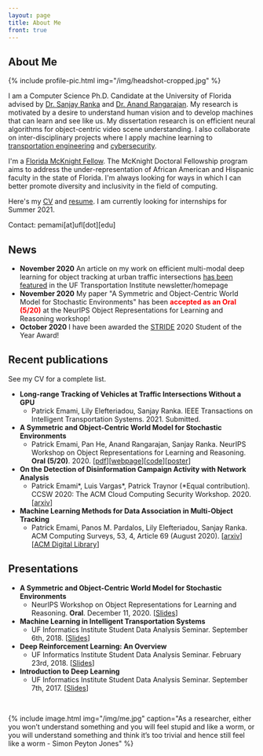 ```yaml
---
layout: page
title: About Me
front: true
---
```


## About Me

{%
    include profile-pic.html
    img="/img/headshot-cropped.jpg"
%}

I am a Computer Science Ph.D. Candidate at the University of Florida advised by [Dr. Sanjay Ranka](https://sites.google.com/site/sanjayranka/) and [Dr. Anand Rangarajan](https://www.cise.ufl.edu/~anand/bio.html). My research is motivated by a desire to understand human vision and to develop machines that can learn and see like us. My dissertation research is on efficient neural algorithms for object-centric video scene understanding. I also collaborate on inter-disciplinary projects where I apply machine learning to [transportation engineering](http://avian.essie.ufl.edu/) and [cybersecurity](https://arxiv.org/abs/2005.13466).

I'm a [Florida McKnight Fellow](http://fefonline.org/mdf.html). The McKnight Doctoral Fellowship program aims to address the under-representation of African American and Hispanic faculty in the state of Florida. I'm always looking for ways in which I can better promote diversity and inclusivity in the field of computing. 

Here's my [CV](pdfs/cv.pdf) and [resume](pdfs/resume.pdf). I am currently looking for internships for Summer 2021.

Contact: pemami[at]ufl[dot][edu]

## News

* **November 2020** An article on my work on efficient multi-modal deep learning for object tracking at urban traffic intersections [has been featured](https://www.transportation.institute.ufl.edu/2020/11/computer-science-graduate-student-work-on-creating-a-framework-for-optimizing-intelligent-traffic-intersection-controllers/) in the UF Transportation Institute newsletter/homepage
* **November 2020** My paper "A Symmetric and Object-Centric World Model for Stochastic Environments" has been <span style="color:red">**accepted as an Oral (5/20)**</span> at the NeurIPS Object Representations for Learning and Reasoning workshop!
* **October 2020** I have been awarded the [STRIDE](https://stride.ce.ufl.edu/) 2020 Student of the Year Award!

## Recent publications

See my CV for a complete list.

* **Long-range Tracking of Vehicles at Traffic Intersections Without a GPU**
    * Patrick Emami, Lily Elefteriadou, Sanjay Ranka. IEEE Transactions on Intelligent Transportation Systems. 2021. Submitted.
* **A Symmetric and Object-Centric World Model for Stochastic Environments**
    * Patrick Emami, Pan He, Anand Rangarajan, Sanjay Ranka. NeurIPS Workshop on Object Representations for Learning and Reasoning. **Oral (5/20)**. 2020. [[pdf](https://github.com/orlrworkshop/orlrworkshop.github.io/blob/master/pdf/ORLR_3.pdf)][[webpage](https://pemami4911.github.io/blog/2020/12/08/symmetric-and-object-centric-world-models.html)][[code](https://github.com/pemami4911/symmetric-and-object-centric-world-models)][[poster](pdfs/Workshop_poster_HD.pdf)]
* **On the Detection of Disinformation Campaign Activity with Network Analysis**
    * Patrick Emami\*, Luis Vargas\*, Patrick Traynor (\*Equal contribution). CCSW 2020: The ACM Cloud Computing Security Workshop. 2020. [[arxiv](https://arxiv.org/abs/2005.13466)]
* **Machine Learning Methods for Data Association in Multi-Object Tracking**
    * Patrick Emami, Panos M. Pardalos, Lily Elefteriadou, Sanjay Ranka. ACM Computing Surveys, 53, 4, Article 69 (August 2020). [[arxiv](https://arxiv.org/abs/1802.06897)][[ACM Digital Library](https://dl.acm.org/doi/10.1145/3394659)]

## Presentations

* **A Symmetric and Object-Centric World Model for Stochastic Environments**
  * NeurIPS Workshop on Object Representations for Learning and Reasoning. **Oral**. December 11, 2020. [[Slides](https://www.dropbox.com/s/2sp8fvbwbj3nep0/ORLR%20spotlight_Feb_19.pptx?dl=0)]
* **Machine Learning in Intelligent Transportation Systems**
  * UF Informatics Institute Student Data Analysis Seminar. September 6th, 2018. [[Slides](pdfs/ml-in-its.pdf)]
* **Deep Reinforcement Learning: An Overview**
    * UF Informatics Institute Student Data Analysis Seminar. February 23rd, 2018. [[Slides](pdfs/slides-deep-reinforcement.pdf)]
* **Introduction to Deep Learning**
    * UF Informatics Institute Student Data Analysis Seminar. September 7th, 2017. [[Slides](pdfs/deep-learning.pdf)]
<br>

{%
    include image.html
    img="/img/me.jpg"
    caption="As a researcher, either you won’t understand something and you will feel stupid and like a worm, or you will understand something and think it’s too trivial and hence still feel like a worm - Simon Peyton Jones"
%}
